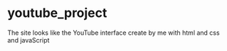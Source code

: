 # youtube_project
The site looks like the YouTube interface create by me with html and css and javaScript
